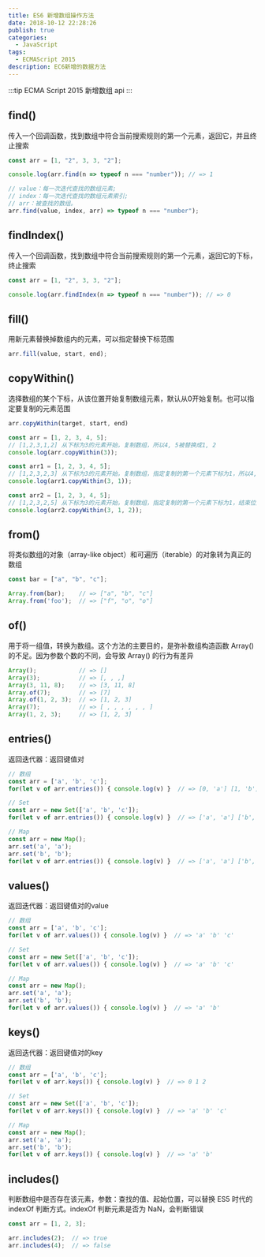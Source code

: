 ```yaml
---
title: ES6 新增数组操作方法
date: 2018-10-12 22:28:26
publish: true
categories:
  - JavaScript
tags:
  - ECMAScript 2015
description: EC6新增的数据方法
---
```


:::tip
ECMA Script 2015 新增数组 api
:::

<!-- more -->

## find()
传入一个回调函数，找到数组中符合当前搜索规则的第一个元素，返回它，并且终止搜索

``` javascript
const arr = [1, "2", 3, 3, "2"];

console.log(arr.find(n => typeof n === "number")); // => 1

// value：每一次迭代查找的数组元素;
// index：每一次迭代查找的数组元素索引;
// arr：被查找的数组。
arr.find(value, index, arr) => typeof n === "number");
```

## findIndex()
传入一个回调函数，找到数组中符合当前搜索规则的第一个元素，返回它的下标，终止搜索

``` javascript
const arr = [1, "2", 3, 3, "2"];

console.log(arr.findIndex(n => typeof n === "number")); // => 0
```

## fill()
用新元素替换掉数组内的元素，可以指定替换下标范围

``` javascript
arr.fill(value, start, end);
```

## copyWithin()
选择数组的某个下标，从该位置开始复制数组元素，默认从0开始复制。也可以指定要复制的元素范围

``` javascript
arr.copyWithin(target, start, end)

const arr = [1, 2, 3, 4, 5];
// [1,2,3,1,2] 从下标为3的元素开始，复制数组，所以4, 5被替换成1, 2
console.log(arr.copyWithin(3));

const arr1 = [1, 2, 3, 4, 5];
// [1,2,3,2,3] 从下标为3的元素开始，复制数组，指定复制的第一个元素下标为1，所以4, 5被替换成2, 3
console.log(arr1.copyWithin(3, 1));

const arr2 = [1, 2, 3, 4, 5];
// [1,2,3,2,5] 从下标为3的元素开始，复制数组，指定复制的第一个元素下标为1，结束位置为2，所以4被替换成2
console.log(arr2.copyWithin(3, 1, 2));
```

## from()
将类似数组的对象（array-like object）和可遍历（iterable）的对象转为真正的数组

``` javascript
const bar = ["a", "b", "c"];

Array.from(bar);    // => ["a", "b", "c"]
Array.from('foo');  // => ["f", "o", "o"]
```

## of()
用于将一组值，转换为数组。这个方法的主要目的，是弥补数组构造函数 Array() 的不足。因为参数个数的不同，会导致 Array() 的行为有差异

``` javascript
Array();            // => []
Array(3);           // => [, , ,]
Array(3, 11, 8);    // => [3, 11, 8]
Array.of(7);        // => [7]
Array.of(1, 2, 3);  // => [1, 2, 3]
Array(7);           // => [ , , , , , , ]
Array(1, 2, 3);     // => [1, 2, 3]
```

## entries()
返回迭代器：返回键值对

``` javascript
// 数组
const arr = ['a', 'b', 'c'];
for(let v of arr.entries()) { console.log(v) }  // => [0, 'a'] [1, 'b'] [2, 'c']

// Set
const arr = new Set(['a', 'b', 'c']);
for(let v of arr.entries()) { console.log(v) }  // => ['a', 'a'] ['b', 'b'] ['c', 'c']

// Map
const arr = new Map();
arr.set('a', 'a');
arr.set('b', 'b');
for(let v of arr.entries()) { console.log(v) }  // => ['a', 'a'] ['b', 'b']
```

## values()
返回迭代器：返回键值对的value

``` javascript
// 数组
const arr = ['a', 'b', 'c'];
for(let v of arr.values()) { console.log(v) }  // => 'a' 'b' 'c'

// Set
const arr = new Set(['a', 'b', 'c']);
for(let v of arr.values()) { console.log(v) }  // => 'a' 'b' 'c'

// Map
const arr = new Map();
arr.set('a', 'a');
arr.set('b', 'b');
for(let v of arr.values()) { console.log(v) }  // => 'a' 'b'
```

## keys()
返回迭代器：返回键值对的key

``` javascript
// 数组
const arr = ['a', 'b', 'c'];
for(let v of arr.keys()) { console.log(v) }  // => 0 1 2

// Set
const arr = new Set(['a', 'b', 'c']);
for(let v of arr.keys()) { console.log(v) }  // => 'a' 'b' 'c'

// Map
const arr = new Map();
arr.set('a', 'a');
arr.set('b', 'b');
for(let v of arr.keys()) { console.log(v) }  // => 'a' 'b'
```

## includes()
判断数组中是否存在该元素，参数：查找的值、起始位置，可以替换 ES5 时代的 indexOf 判断方式。indexOf 判断元素是否为 NaN，会判断错误

``` javascript
const arr = [1, 2, 3];

arr.includes(2);  // => true
arr.includes(4);  // => false
```